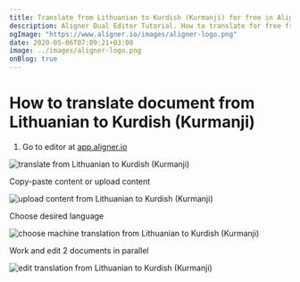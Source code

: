 ```yaml
---
title: Translate from Lithuanian to Kurdish (Kurmanji) for free in Aligner Editor
description: Aligner Dual Editor Tutorial. How to translate for free from Lithuanian to Kurdish (Kurmanji). Aligner is multilingual document management platform. 
ogImage: "https://www.aligner.io/images/aligner-logo.png"
date: 2020-05-06T07:09:21+03:00
image: ../images/aligner-logo.png
onBlog: true
---
```


# How to translate document from Lithuanian to Kurdish (Kurmanji)

1. Go to editor at [app.aligner.io](https://app.aligner.io "Aligner App web page")

![translate from Lithuanian to Kurdish (Kurmanji)](../aligner-blank-editor.png "translate from Lithuanian to Kurdish (Kurmanji)")

Copy-paste content or upload content

![upload content from Lithuanian to Kurdish (Kurmanji)](../aligner-uploaded-document.png "upload content from Lithuanian to Kurdish (Kurmanji)")

Choose desired language

![choose machine translation from Lithuanian to Kurdish (Kurmanji)](../aligner-language-dropdown.png "choose machine translation from Lithuanian to Kurdish (Kurmanji)")

Work and edit 2 documents in parallel

![edit translation from Lithuanian to Kurdish (Kurmanji)](../aligner-double-sitded-editor.png "edit translation from Lithuanian to Kurdish (Kurmanji)")

